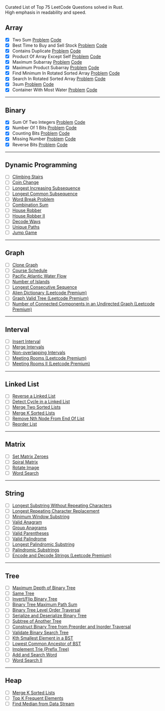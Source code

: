 Curated List of Top 75 LeetCode Questions solved in Rust.  
High emphasis in readability and speed.

## Array

- [x] Two Sum [Problem](https://leetcode.com/problems/two-sum/) [Code](https://github.com/Ismail-Maj/LeetCode-Rust/blob/main/Array/two-sum.rs)
- [x] Best Time to Buy and Sell Stock [Problem](https://leetcode.com/problems/best-time-to-buy-and-sell-stock/) [Code](https://github.com/Ismail-Maj/LeetCode-Rust/blob/main/Array/best-time-to-buy-and-sell-stock.rs)
- [x] Contains Duplicate [Problem](https://leetcode.com/problems/contains-duplicate/) [Code](https://github.com/Ismail-Maj/LeetCode-Rust/blob/main/Array/contains-duplicate.rs)
- [x] Product Of Array Except Self [Problem](https://leetcode.com/problems/product-of-array-except-self/) [Code](https://github.com/Ismail-Maj/LeetCode-Rust/blob/main/Array/product-of-array-except-self.rs)
- [x] Maximum Subarray [Problem](https://leetcode.com/problems/maximum-subarray/) [Code](https://github.com/Ismail-Maj/LeetCode-Rust/blob/main/Array/maximum-subarray.rs)
- [x] Maximum Product Subarray [Problem](https://leetcode.com/problems/maximum-product-subarray/) [Code](https://github.com/Ismail-Maj/LeetCode-Rust/blob/main/Array/maximum-product-subarray.rs)
- [x] Find Minimum In Rotated Sorted Array [Problem](https://leetcode.com/problems/find-minimum-in-rotated-sorted-array/) [Code](https://github.com/Ismail-Maj/LeetCode-Rust/blob/main/Array/find-minimum-in-rotated-sorted-array.rs)
- [x] Search In Rotated Sorted Array [Problem](https://leetcode.com/problems/search-in-rotated-sorted-array/) [Code](https://github.com/Ismail-Maj/LeetCode-Rust/blob/main/Array/search-in-rotated-sorted-array.rs)
- [x] 3sum [Problem](https://leetcode.com/problems/3sum/) [Code](https://github.com/Ismail-Maj/LeetCode-Rust/blob/main/Array/3sum.rs)
- [x] Container With Most Water [Problem](https://leetcode.com/problems/container-with-most-water/) [Code](https://github.com/Ismail-Maj/LeetCode-Rust/blob/main/Array/container-with-most-water.rs)

---

## Binary

- [x] Sum Of Two Integers [Problem](https://leetcode.com/problems/sum-of-two-integers/) [Code](https://github.com/Ismail-Maj/LeetCode-Rust/blob/main/Binary/sum-of-two-integers.rs)
- [x] Number Of 1 Bits [Problem](https://leetcode.com/problems/number-of-1-bits/) [Code](https://github.com/Ismail-Maj/LeetCode-Rust/blob/main/Binary/number-of-1-bits.rs)
- [x] Counting Bits [Problem](https://leetcode.com/problems/counting-bits/) [Code](https://github.com/Ismail-Maj/LeetCode-Rust/blob/main/Binary/counting-bits.rs)
- [x] Missing Number [Problem](https://leetcode.com/problems/missing-number/) [Code](https://github.com/Ismail-Maj/LeetCode-Rust/blob/main/Binary/missing-number.rs)
- [x] Reverse Bits [Problem](https://leetcode.com/problems/reverse-bits/) [Code](https://github.com/Ismail-Maj/LeetCode-Rust/blob/main/Binary/reverse-bits.rs)

---

## Dynamic Programming

- [ ] [Climbing Stairs](https://leetcode.com/problems/climbing-stairs/)
- [ ] [Coin Change](https://leetcode.com/problems/coin-change/)
- [ ] [Longest Increasing Subsequence](https://leetcode.com/problems/longest-increasing-subsequence/)
- [ ] [Longest Common Subsequence](https://leetcode.com/problems/longest-common-subsequence/)
- [ ] [Word Break Problem](https://leetcode.com/problems/word-break/)
- [ ] [Combination Sum](https://leetcode.com/problems/combination-sum-iv/)
- [ ] [House Robber](https://leetcode.com/problems/house-robber/)
- [ ] [House Robber II](https://leetcode.com/problems/house-robber-ii/)
- [ ] [Decode Ways](https://leetcode.com/problems/decode-ways/)
- [ ] [Unique Paths](https://leetcode.com/problems/unique-paths/)
- [ ] [Jump Game](https://leetcode.com/problems/jump-game/)

---

## Graph

- [ ] [Clone Graph](https://leetcode.com/problems/clone-graph/)
- [ ] [Course Schedule](https://leetcode.com/problems/course-schedule/)
- [ ] [Pacific Atlantic Water Flow](https://leetcode.com/problems/pacific-atlantic-water-flow/)
- [ ] [Number of Islands](https://leetcode.com/problems/number-of-islands/)
- [ ] [Longest Consecutive Sequence](https://leetcode.com/problems/longest-consecutive-sequence/)
- [ ] [Alien Dictionary (Leetcode Premium)](https://leetcode.com/problems/alien-dictionary/)
- [ ] [Graph Valid Tree (Leetcode Premium)](https://leetcode.com/problems/graph-valid-tree/)
- [ ] [Number of Connected Components in an Undirected Graph (Leetcode Premium)](https://leetcode.com/problems/number-of-connected-components-in-an-undirected-graph/)

---

## Interval

- [ ] [Insert Interval](https://leetcode.com/problems/insert-interval/)
- [ ] [Merge Intervals](https://leetcode.com/problems/merge-intervals/)
- [ ] [Non-overlapping Intervals](https://leetcode.com/problems/non-overlapping-intervals/)
- [ ] [Meeting Rooms (Leetcode Premium)](https://leetcode.com/problems/meeting-rooms/)
- [ ] [Meeting Rooms II (Leetcode Premium)](https://leetcode.com/problems/meeting-rooms-ii/)

---

## Linked List

- [ ] [Reverse a Linked List](https://leetcode.com/problems/reverse-linked-list/)
- [ ] [Detect Cycle in a Linked List](https://leetcode.com/problems/linked-list-cycle/)
- [ ] [Merge Two Sorted Lists](https://leetcode.com/problems/merge-two-sorted-lists/)
- [ ] [Merge K Sorted Lists](https://leetcode.com/problems/merge-k-sorted-lists/)
- [ ] [Remove Nth Node From End Of List](https://leetcode.com/problems/remove-nth-node-from-end-of-list/)
- [ ] [Reorder List](https://leetcode.com/problems/reorder-list/)

---

## Matrix

- [ ] [Set Matrix Zeroes](https://leetcode.com/problems/set-matrix-zeroes/)
- [ ] [Spiral Matrix](https://leetcode.com/problems/spiral-matrix/)
- [ ] [Rotate Image](https://leetcode.com/problems/rotate-image/)
- [ ] [Word Search](https://leetcode.com/problems/word-search/)

---

## String

- [ ] [Longest Substring Without Repeating Characters](https://leetcode.com/problems/longest-substring-without-repeating-characters/)
- [ ] [Longest Repeating Character Replacement](https://leetcode.com/problems/longest-repeating-character-replacement/)
- [ ] [Minimum Window Substring](https://leetcode.com/problems/minimum-window-substring/)
- [ ] [Valid Anagram](https://leetcode.com/problems/valid-anagram/)
- [ ] [Group Anagrams](https://leetcode.com/problems/group-anagrams/)
- [ ] [Valid Parentheses](https://leetcode.com/problems/valid-parentheses/)
- [ ] [Valid Palindrome](https://leetcode.com/problems/valid-palindrome/)
- [ ] [Longest Palindromic Substring](https://leetcode.com/problems/longest-palindromic-substring/)
- [ ] [Palindromic Substrings](https://leetcode.com/problems/palindromic-substrings/)
- [ ] [Encode and Decode Strings (Leetcode Premium)](https://leetcode.com/problems/encode-and-decode-strings/)

---

## Tree
- [ ] [Maximum Depth of Binary Tree](https://leetcode.com/problems/maximum-depth-of-binary-tree/)
- [ ] [Same Tree](https://leetcode.com/problems/same-tree/)
- [ ] [Invert/Flip Binary Tree](https://leetcode.com/problems/invert-binary-tree/)
- [ ] [Binary Tree Maximum Path Sum](https://leetcode.com/problems/binary-tree-maximum-path-sum/)
- [ ] [Binary Tree Level Order Traversal](https://leetcode.com/problems/binary-tree-level-order-traversal/)
- [ ] [Serialize and Deserialize Binary Tree](https://leetcode.com/problems/serialize-and-deserialize-binary-tree/)
- [ ] [Subtree of Another Tree](https://leetcode.com/problems/subtree-of-another-tree/)
- [ ] [Construct Binary Tree from Preorder and Inorder Traversal](https://leetcode.com/problems/construct-binary-tree-from-preorder-and-inorder-traversal/)
- [ ] [Validate Binary Search Tree](https://leetcode.com/problems/validate-binary-search-tree/)
- [ ] [Kth Smallest Element in a BST](https://leetcode.com/problems/kth-smallest-element-in-a-bst/)
- [ ] [Lowest Common Ancestor of BST](https://leetcode.com/problems/lowest-common-ancestor-of-a-binary-search-tree/)
- [ ] [Implement Trie (Prefix Tree)](https://leetcode.com/problems/implement-trie-prefix-tree/)
- [ ] [Add and Search Word](https://leetcode.com/problems/add-and-search-word-data-structure-design/)
- [ ] [Word Search II](https://leetcode.com/problems/word-search-ii/)

---

## Heap

- [ ] [Merge K Sorted Lists](https://leetcode.com/problems/merge-k-sorted-lists/)
- [ ] [Top K Frequent Elements](https://leetcode.com/problems/top-k-frequent-elements/)
- [ ] [Find Median from Data Stream](https://leetcode.com/problems/find-median-from-data-stream/)
